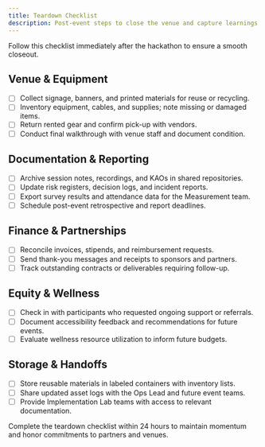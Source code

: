 ```yaml
---
title: Teardown Checklist
description: Post-event steps to close the venue and capture learnings.
---
```


Follow this checklist immediately after the hackathon to ensure a smooth closeout.

## Venue & Equipment

- [ ] Collect signage, banners, and printed materials for reuse or recycling.
- [ ] Inventory equipment, cables, and supplies; note missing or damaged items.
- [ ] Return rented gear and confirm pick-up with vendors.
- [ ] Conduct final walkthrough with venue staff and document condition.

## Documentation & Reporting

- [ ] Archive session notes, recordings, and KAOs in shared repositories.
- [ ] Update risk registers, decision logs, and incident reports.
- [ ] Export survey results and attendance data for the Measurement team.
- [ ] Schedule post-event retrospective and report deadlines.

## Finance & Partnerships

- [ ] Reconcile invoices, stipends, and reimbursement requests.
- [ ] Send thank-you messages and receipts to sponsors and partners.
- [ ] Track outstanding contracts or deliverables requiring follow-up.

## Equity & Wellness

- [ ] Check in with participants who requested ongoing support or referrals.
- [ ] Document accessibility feedback and recommendations for future events.
- [ ] Evaluate wellness resource utilization to inform future budgets.

## Storage & Handoffs

- [ ] Store reusable materials in labeled containers with inventory lists.
- [ ] Share updated asset logs with the Ops Lead and future event teams.
- [ ] Provide Implementation Lab teams with access to relevant documentation.

Complete the teardown checklist within 24 hours to maintain momentum and honor commitments to partners and venues.
